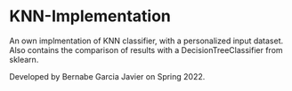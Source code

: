 # KNN-Implementation
An own implmentation of KNN classifier, with a personalized input dataset.
Also contains the comparison of results with a DecisionTreeClassifier from sklearn.

Developed by Bernabe Garcia Javier on Spring 2022.
